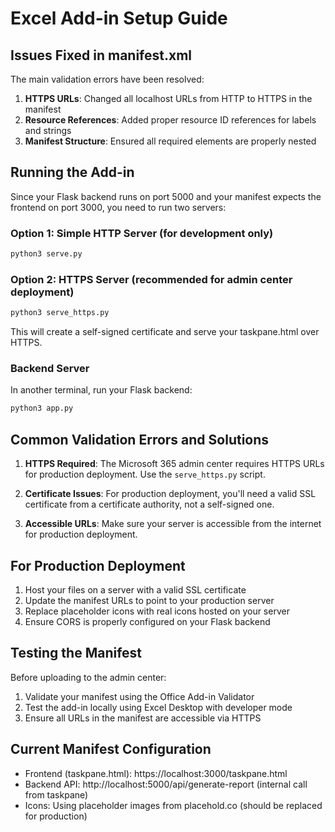 # Excel Add-in Setup Guide

## Issues Fixed in manifest.xml

The main validation errors have been resolved:

1. **HTTPS URLs**: Changed all localhost URLs from HTTP to HTTPS in the manifest
2. **Resource References**: Added proper resource ID references for labels and strings
3. **Manifest Structure**: Ensured all required elements are properly nested

## Running the Add-in

Since your Flask backend runs on port 5000 and your manifest expects the frontend on port 3000, you need to run two servers:

### Option 1: Simple HTTP Server (for development only)
```bash
python3 serve.py
```

### Option 2: HTTPS Server (recommended for admin center deployment)
```bash
python3 serve_https.py
```

This will create a self-signed certificate and serve your taskpane.html over HTTPS.

### Backend Server
In another terminal, run your Flask backend:
```bash
python3 app.py
```

## Common Validation Errors and Solutions

1. **HTTPS Required**: The Microsoft 365 admin center requires HTTPS URLs for production deployment. Use the `serve_https.py` script.

2. **Certificate Issues**: For production deployment, you'll need a valid SSL certificate from a certificate authority, not a self-signed one.

3. **Accessible URLs**: Make sure your server is accessible from the internet for production deployment.

## For Production Deployment

1. Host your files on a server with a valid SSL certificate
2. Update the manifest URLs to point to your production server
3. Replace placeholder icons with real icons hosted on your server
4. Ensure CORS is properly configured on your Flask backend

## Testing the Manifest

Before uploading to the admin center:
1. Validate your manifest using the Office Add-in Validator
2. Test the add-in locally using Excel Desktop with developer mode
3. Ensure all URLs in the manifest are accessible via HTTPS

## Current Manifest Configuration

- Frontend (taskpane.html): https://localhost:3000/taskpane.html
- Backend API: http://localhost:5000/api/generate-report (internal call from taskpane)
- Icons: Using placeholder images from placehold.co (should be replaced for production)
